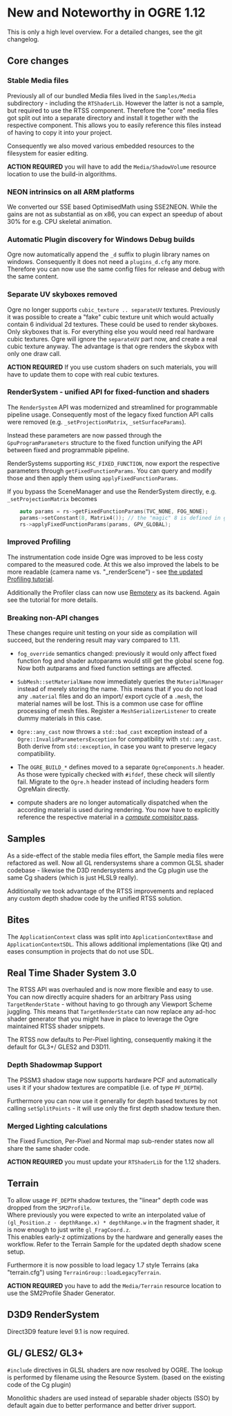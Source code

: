 # New and Noteworthy in OGRE 1.12

This is only a high level overview. For a detailed changes, see the git changelog.

## Core changes

### Stable Media files

Previously all of our bundled Media files lived in the `Samples/Media` subdirectory - including the `RTShaderLib`.
However the latter is not a sample, but required to use the RTSS component.
Therefore the "core" media files got split out into a separate directory and install it together with the respective component.
This allows you to easily reference this files instead of having to copy it into your project.

Consequently we also moved various embedded resources to the filesystem for easier editing. 

**ACTION REQUIRED** you will have to add the `Media/ShadowVolume` resource location to use the build-in algorithms.

### NEON intrinsics on all ARM platforms

We converted our SSE based OptimisedMath using SSE2NEON. While the gains are not as substantial as on x86, you can expect an speedup of about 30% for e.g. CPU skeletal animation.

### Automatic Plugin discovery for Windows Debug builds 

Ogre now automatically append the `_d` suffix to plugin library names on windows.
Consequently it does not need a `plugins_d.cfg` any more. Therefore you can now use the same config files for release and debug with the same content.

### Separate UV skyboxes removed

Ogre no longer supports `cubic_texture .. separateUV` textures. Previously it was possible to create a "fake" cubic texture unit which would actually contain 6 individual 2d textures. These could be used to render skyboxes. Only skyboxes that is.
For everything else you would need real hardware cubic textures. 
Ogre will ignore the `separateUV` part now, and create a real cubic texture anyway.
The advantage is that ogre renders the skybox with only one draw call.

**ACTION REQUIRED** If you use custom shaders on such materials, you will have to update them to cope with real cubic textures.

### RenderSystem - unified API for fixed-function and shaders

The `RenderSystem` API was modernized and streamlined for programmable pipeline usage. Consequently most of the legacy fixed function API calls were removed (e.g. `_setProjectionMatrix`, `_setSurfaceParams`).

Instead these parameters are now passed through the `GpuProgramParameters` structure to the fixed function unifying the API between fixed and programmable pipeline.

RenderSystems supporting `RSC_FIXED_FUNCTION`, now export the respective parameters through `getFixedFunctionParams`.
You can query and modify those and then apply them using `applyFixedFunctionParams`.

If you bypass the SceneManager and use the RenderSystem directly, e.g. `_setProjectionMatrix` becomes

```cpp
    auto params = rs->getFixedFunctionParams(TVC_NONE, FOG_NONE);
    params->setConstant(8, Matrix4()); // the "magic" 8 is defined in getFixedFunctionParams
    rs->applyFixedFunctionParams(params, GPV_GLOBAL);
```

### Improved Profiling

The instrumentation code inside Ogre was improved to be less costy compared to the measured code. At this we also improved the labels to be more readable (camera name vs. "_renderScene") - see [the updated Profiling tutorial](https://codedocs.xyz/OGRECave/ogre/profiler.html#profRead).

Additionally the Profiler class can now use [Remotery](https://github.com/Celtoys/Remotery) as its backend. Again see the tutorial for more details.

### Breaking non-API changes

These changes require unit testing on your side as compilation will succeed, but the rendering result may vary compared to 1.11.

* `fog_override` semantics changed: previously it would only affect fixed function fog and shader autoparams would still get the global scene fog. Now both autparams and fixed function settings are affected.

* `SubMesh::setMaterialName` now immediately queries the `MaterialManager` instead of merely storing the name. This means that if you do not load any `.material` files and do an import/ export cycle of a `.mesh`, the material names will be lost. This is a common use case for offline processing of mesh files. Register a `MeshSerializerListener` to create dummy materials in this case.

* `Ogre::any_cast` now throws a `std::bad_cast` exception instead of a `Ogre::InvalidParametersException` for compatibility with `std::any_cast`. Both derive from `std::exception`, in case you want to preserve legacy compatibility.

* The `OGRE_BUILD_*` defines moved to a separate `OgreComponents.h` header. As those were typically checked with `#ifdef`, these check will silently fail. Migrate to the `Ogre.h` header instead of including headers form OgreMain directly.

* compute shaders are no longer automatically dispatched when the according material is used during rendering. You now have to explicitly reference the respective material in a [*compute* compisitor pass](https://ogrecave.github.io/ogre/api/latest/_compositor-_scripts.html#Compositor-Passes).

## Samples

As a side-effect of the stable media files effort, the Sample media files were refactored as well.
Now all GL rendersystems share a common GLSL shader codebase - likewise the D3D rendersystems and the Cg plugin use the same Cg shaders (which is just HLSL9 really).

Additionally we took advantage of the RTSS improvements and replaced any custom depth shadow code by the unified RTSS solution.

## Bites

The `ApplicationContext` class was split into `ApplicationContextBase` and `ApplicationContextSDL`. This allows additional implementations (like Qt) and eases consumption in projects that do not use SDL.

## Real Time Shader System 3.0

The RTSS API was overhauled and is now more flexible and easy to use. You can now directly acquire shaders for an arbitrary Pass using `TargetRenderState` - without having to go through any Viewport Scheme juggling. This means that `TargetRenderState` can now replace any ad-hoc shader generator that you might have in place to leverage the Ogre maintained RTSS shader snippets.

The RTSS now defaults to Per-Pixel lighting, consequently making it the default for GL3+/ GLES2 and D3D11.

### Depth Shadowmap Support
The PSSM3 shadow stage now supports hardware PCF and automatically uses it if your shadow textures are compatible (i.e. of type `PF_DEPTH`).

Furthermore you can now use it generally for depth based textures by not calling `setSplitPoints` - it will use only the first depth shadow texture then.

### Merged Lighting calculations
The Fixed Function, Per-Pixel and Normal map sub-render states now all share the same shader code.

**ACTION REQUIRED** you must update your `RTShaderLib` for the 1.12 shaders.

## Terrain

To allow usage `PF_DEPTH` shadow textures, the "linear" depth code was dropped from the `SM2Profile`.  
Where previously you were expected to write an interpolated value of `(gl_Position.z - depthRange.x) * depthRange.w` in the fragment shader, it is now enough to just write `gl_FragCoord.z`.  
This enables early-z optimizations by the hardware and generally eases the workflow.
Refer to the Terrain Sample for the updated depth shadow scene setup.

Furthermore it is now possible to load legacy 1.7 style Terrains (aka "terrain.cfg") using `TerrainGroup::loadLegacyTerrain`.

**ACTION REQUIRED** you have to add the `Media/Terrain` resource location to use the SM2Profile Shader Generator.

## D3D9 RenderSystem

Direct3D9 feature level 9.1 is now required.

## GL/ GLES2/ GL3+

`#include` directives in GLSL shaders are now resolved by OGRE. The lookup is performed by filename using the Resource System. (based on the existing code of the Cg plugin)

Monolithic shaders are used instead of separable shader objects (SSO) by default again due to better performance and better driver support.